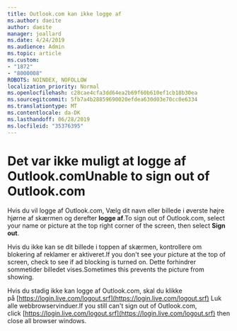 ```yaml
---
title: Outlook.com kan ikke logge af
ms.author: daeite
author: daeite
manager: joallard
ms.date: 4/24/2019
ms.audience: Admin
ms.topic: article
ms.custom:
- "1872"
- "8000008"
ROBOTS: NOINDEX, NOFOLLOW
localization_priority: Normal
ms.openlocfilehash: c28cae4cfa3dd64ea2b69f60b610ef1cb18b30ea
ms.sourcegitcommit: 5fb7a4b28859690020efdea630d03e70cc0e6334
ms.translationtype: MT
ms.contentlocale: da-DK
ms.lasthandoff: 06/28/2019
ms.locfileid: "35376395"
---
```

# <a name="unable-to-sign-out-of-outlookcom"></a><span data-ttu-id="7cac2-102">Det var ikke muligt at logge af Outlook.com</span><span class="sxs-lookup"><span data-stu-id="7cac2-102">Unable to sign out of Outlook.com</span></span>

<span data-ttu-id="7cac2-103">Hvis du vil logge af Outlook.com, Vælg dit navn eller billede i øverste højre hjørne af skærmen og derefter **logge af**.</span><span class="sxs-lookup"><span data-stu-id="7cac2-103">To sign out of Outlook.com, select your name or picture at the top right corner of the screen, then select **Sign out**.</span></span>

<span data-ttu-id="7cac2-104">Hvis du ikke kan se dit billede i toppen af skærmen, kontrollere om blokering af reklamer er aktiveret.</span><span class="sxs-lookup"><span data-stu-id="7cac2-104">If you don't see your picture at the top of screen, check to see if ad blocking is turned on.</span></span> <span data-ttu-id="7cac2-105">Dette forhindrer sommetider billedet vises.</span><span class="sxs-lookup"><span data-stu-id="7cac2-105">Sometimes this prevents the picture from showing.</span></span>

<span data-ttu-id="7cac2-106">Hvis du stadig ikke kan logge af Outlook.com, skal du klikke på [https://login.live.com/logout.srf](https://login.live.com/logout.srf) Luk alle webbrowservinduer.</span><span class="sxs-lookup"><span data-stu-id="7cac2-106">If you still can't sign out of Outlook.com, click [https://login.live.com/logout.srf](https://login.live.com/logout.srf) then close all browser windows.</span></span>